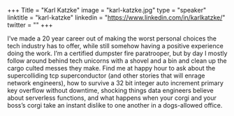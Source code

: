 +++
Title = "Karl Katzke"
image = "karl-katzke.jpg"
type = "speaker"
linktitle = "karl-katzke"
linkedin = "https://www.linkedin.com/in/karlkatzke/"
twitter = ""
+++

I’ve made a 20 year career out of making the worst personal choices the tech industry has to offer, while still somehow having a positive experience doing the work. I’m a certified dumpster fire paratrooper, but by day I mostly follow around behind tech unicorns with a shovel and a bin and clean up the cargo culted messes they make. Find me at happy hour to ask about the supercolliding tcp superconductor (and other stories that will enrage network engineers), how to survive a 32 bit integer auto increment primary key overflow without downtime, shocking things data engineers believe about serverless functions, and what happens when your corgi and your boss’s corgi take an instant dislike to one another in a dogs-allowed office.
